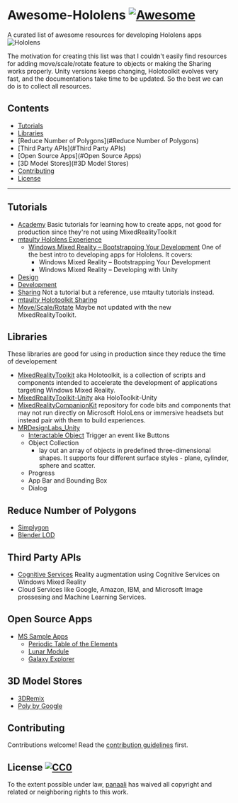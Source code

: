 # Awesome-Hololens [![Awesome](https://cdn.rawgit.com/sindresorhus/awesome/d7305f38d29fed78fa85652e3a63e154dd8e8829/media/badge.svg)](https://github.com/sindresorhus/awesome)
A curated list of awesome resources for developing Hololens apps
![Hololens](https://compass-ssl.surface.com/assets/53/71/53719e13-f992-4659-a4df-aa62fb1693b6.jpg?n=Buy_Panel_539.jpg)

The motivation for creating this list was that I couldn't easily find resources for adding move/scale/rotate feature to objects or making the Sharing works properly. Unity versions keeps changing, Holotoolkit evolves very fast, and the documentations take time to be updated. So the best we can do is to collect all resources.

## Contents

- [Tutorials](#Tutorials)
- [Libraries](#Libraries)
- [Reduce Number of Polygons](#Reduce Number of Polygons)
- [Third Party APIs](#Third Party APIs)
- [Open Source Apps](#Open Source Apps)
- [3D Model Stores](#3D Model Stores)
- [Contributing](#Contributing)
- [License](#License)
---

## Tutorials
* [Academy](https://developer.microsoft.com/en-us/windows/mixed-reality/academy) Basic tutorials for learning how to create apps, not good for production since they're not using MixedRealityToolkit
*  [mtaulty Hololens Experience](https://mtaulty.com/category/hololens)
	*  [Windows Mixed Reality – Bootstrapping Your Development](https://mtaulty.com/2017/11/07/future-decoded-2017-resources/) One of the best intro to developing apps for Hololens. It covers:
		*  Windows Mixed Reality – Bootstrapping Your Development
		*  Windows Mixed Reality – Developing with Unity
*  [Design](https://developer.microsoft.com/en-us/windows/mixed-reality/design)
*  [Development](https://developer.microsoft.com/en-us/windows/mixed-reality/development)
*  [Sharing](https://github.com/Microsoft/MixedRealityToolkit-Unity/blob/master/Assets/HoloToolkit/Sharing/README.md) Not a tutorial but a reference, use mtaulty tutorials instead.
*  [mtaulty Holotoolkit Sharing](https://mtaulty.com/2017/03/14/hitchhiking-the-holotoolkit-unity-leg-11-more-steps-with-sharing-holographic-experiences/)
*  [Move/Scale/Rotate](http://dotnetbyexample.blogspot.com/2017/01/manipulating-holograms-move-scale.html) Maybe not updated with the new MixedRealityToolkit.


## Libraries
These libraries are good for using in production since they reduce the time of developement
* [MixedRealityToolkit](https://github.com/Microsoft/MixedRealityToolkit) aka Holotoolkit, is a collection of scripts and components intended to accelerate the development of applications targeting Windows Mixed Reality.
* [MixedRealityToolkit-Unity](https://github.com/Microsoft/MixedRealityToolkit-Unity) aka HoloToolkit-Unity
* [MixedRealityCompanionKit](https://github.com/Microsoft/MixedRealityCompanionKit) repository for code bits and components that may not run directly on Microsoft HoloLens or immersive headsets but instead pair with them to build experiences.
* [MRDesignLabs_Unity](https://github.com/Microsoft/MRDesignLabs_Unity) 
	* [Interactable Object](https://developer.microsoft.com/en-us/windows/mixed-reality/interactable_object) Trigger an event like Buttons
	* Object Collection 
		* lay out an array of objects in predefined three-dimensional shapes. It supports four different surface styles - plane, cylinder, sphere and scatter. 
	* Progress
	* App Bar and Bounding Box
	* Dialog

## Reduce Number of Polygons
* [Simplygon](https://www.simplygon.com)
* [Blender LOD](https://docs.unity3d.com/Manual/LevelOfDetail.html)

## Third Party APIs
* [Cognitive Services](https://github.com/Microsoft/reality-augmentation-using-cognitive-services) Reality augmentation using Cognitive Services on Windows Mixed Reality
* Cloud Services like Google, Amazon, IBM, and Microsoft Image prossesing and Machine Learning Services.


## Open Source Apps
* [MS Sample Apps](https://developer.microsoft.com/en-us/windows/mixed-reality/category/sample_apps)  
	* [Periodic Table of the Elements](https://developer.microsoft.com/en-us/windows/mixed-reality/periodic_table_of_the_elements)
	* [Lunar Module](https://developer.microsoft.com/en-us/windows/mixed-reality/lunar_module)
	* [Galaxy Explorer](https://developer.microsoft.com/en-us/windows/mixed-reality/galaxy_explorer)

## 3D Model Stores
* [3DRemix](https://www.remix3d.com/) 
* [Poly by Google](https://poly.google.com/)

## Contributing

Contributions welcome! Read the [contribution guidelines](contributing.md) first.


## License [![CC0](http://i.creativecommons.org/p/zero/1.0/88x31.png)](http://creativecommons.org/publicdomain/zero/1.0/)

To the extent possible under law, [panaali](https://github.com/panaali) has waived all copyright and related or neighboring rights to this work.
